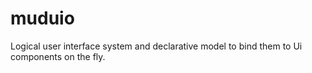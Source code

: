 muduio
====

Logical user interface system and declarative model to bind them to Ui components on the fly.
